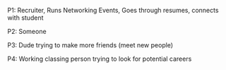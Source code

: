 P1: Recruiter, Runs Networking Events, Goes through resumes, connects with student

P2: Someone

P3: Dude trying to make more friends (meet new people)

P4: Working classing person trying to look for potential careers